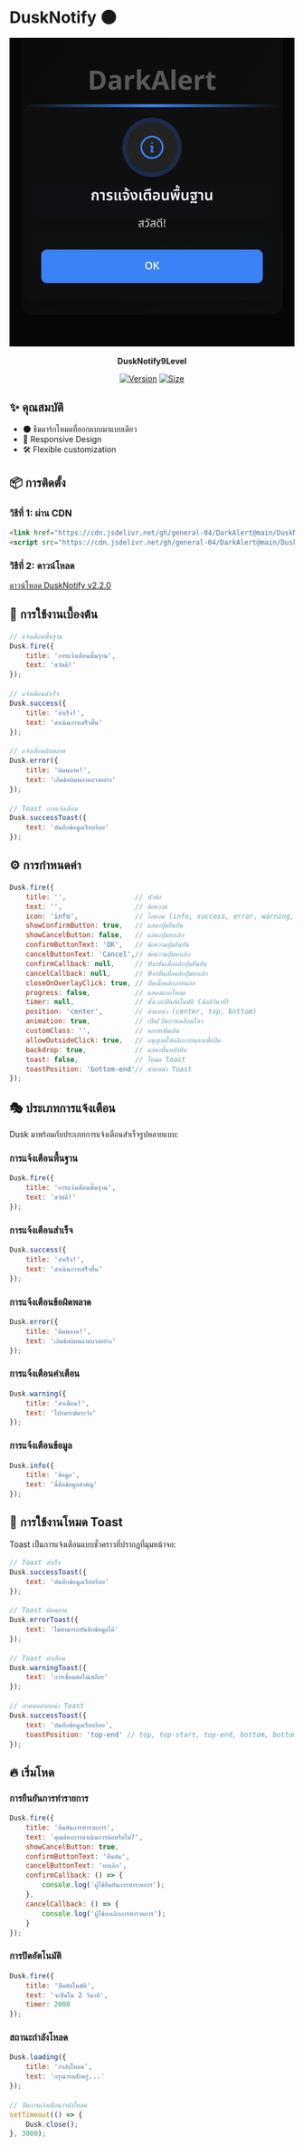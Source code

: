 # DuskNotify 🌑

<div align="center">
  
![DarkAlert Banner](https://raw.githubusercontent.com/general-04/DarkAlert/refs/heads/main/LogoDarkAlertv2.jpg)

**DuskNotify9Level**

[![Version](https://img.shields.io/badge/version-2.0.0-8B5CF6.svg)](https://github.com/general-04/DuskNotify)
[![Size](https://img.shields.io/badge/size-60kb-4F46E5.svg)]()

</div>

## ✨ คุณสมบัติ

- 🌑 ธีมดาร์กโหมดที่ออกแบบมาแบบเดียว
- 📱 Responsive Design
- 🛠️ Flexible customization  

## 📦 การติดตั้ง

### วิธีที่ 1: ผ่าน CDN

```html
<link href="https://cdn.jsdelivr.net/gh/general-04/DarkAlert@main/DuskNotify.min.css" rel="stylesheet">
<script src="https://cdn.jsdelivr.net/gh/general-04/DarkAlert@main/DuskNotify.min.js"></script>
```

### วิธีที่ 2: ดาวน์โหลด

[ดาวน์โหลด DuskNotify v2.2.0](https://github.com/general-04/DuskNotify/)

## 🚀 การใช้งานเบื้องต้น

```javascript
// แจ้งเตือนพื้นฐาน
Dusk.fire({
    title: 'การแจ้งเตือนพื้นฐาน',
    text: 'สวัสดี!'
});

// แจ้งเตือนสำเร็จ
Dusk.success({
    title: 'สำเร็จ!',
    text: 'ดำเนินการเสร็จสิ้น'
});

// แจ้งเตือนผิดพลาด
Dusk.error({
    title: 'ผิดพลาด!',
    text: 'เกิดข้อผิดพลาดบางอย่าง'
});

// Toast การแจ้งเตือน
Dusk.successToast({
    text: 'บันทึกข้อมูลเรียบร้อย'
});
```

## ⚙️ การกำหนดค่า

```javascript
Dusk.fire({
    title: '',                 // หัวข้อ
    text: '',                  // ข้อความ
    icon: 'info',              // ไอคอน (info, success, error, warning, loading)
    showConfirmButton: true,   // แสดงปุ่มยืนยัน
    showCancelButton: false,   // แสดงปุ่มยกเลิก
    confirmButtonText: 'OK',   // ข้อความปุ่มยืนยัน
    cancelButtonText: 'Cancel',// ข้อความปุ่มยกเลิก
    confirmCallback: null,     // ฟังก์ชันเมื่อคลิกปุ่มยืนยัน
    cancelCallback: null,      // ฟังก์ชันเมื่อคลิกปุ่มยกเลิก
    closeOnOverlayClick: true, // ปิดเมื่อคลิกภายนอก
    progress: false,           // แสดงแถบโหลด
    timer: null,               // ตั้งเวลาปิดอัตโนมัติ (มิลลิวินาที)
    position: 'center',        // ตำแหน่ง (center, top, bottom)
    animation: true,           // เปิด/ปิดการเคลื่อนไหว
    customClass: '',           // คลาสเพิ่มเติม
    allowOutsideClick: true,   // อนุญาตให้คลิกภายนอกเพื่อปิด
    backdrop: true,            // แสดงพื้นหลังทึบ
    toast: false,              // โหมด Toast
    toastPosition: 'bottom-end'// ตำแหน่ง Toast
});
```

## 🎭 ประเภทการแจ้งเตือน

Dusk มาพร้อมกับประเภทการแจ้งเตือนสำเร็จรูปหลายแบบ:

### การแจ้งเตือนพื้นฐาน

```javascript
Dusk.fire({
    title: 'การแจ้งเตือนพื้นฐาน',
    text: 'สวัสดี!'
});
```

### การแจ้งเตือนสำเร็จ

```javascript
Dusk.success({
    title: 'สำเร็จ!',
    text: 'ดำเนินการเสร็จสิ้น'
});
```

### การแจ้งเตือนข้อผิดพลาด

```javascript
Dusk.error({
    title: 'ผิดพลาด!',
    text: 'เกิดข้อผิดพลาดบางอย่าง'
});
```

### การแจ้งเตือนคำเตือน

```javascript
Dusk.warning({
    title: 'คำเตือน!',
    text: 'โปรดระมัดระวัง'
});
```

### การแจ้งเตือนข้อมูล

```javascript
Dusk.info({
    title: 'ข้อมูล',
    text: 'นี่คือข้อมูลสำคัญ'
});
```

## 🍞 การใช้งานโหมด Toast

Toast เป็นการแจ้งเตือนแบบชั่วคราวที่ปรากฏที่มุมหน้าจอ:

```javascript
// Toast สำเร็จ
Dusk.successToast({
    text: 'บันทึกข้อมูลเรียบร้อย'
});

// Toast ผิดพลาด
Dusk.errorToast({
    text: 'ไม่สามารถบันทึกข้อมูลได้'
});

// Toast คำเตือน
Dusk.warningToast({
    text: 'การเชื่อมต่อไม่เสถียร'
});

// กำหนดตำแหน่ง Toast
Dusk.successToast({
    text: 'บันทึกข้อมูลเรียบร้อย',
    toastPosition: 'top-end' // top, top-start, top-end, bottom, bottom-start, bottom-end
});
```

## 🔥 เริ่มโหด

### การยืนยันการทำรายการ

```javascript
Dusk.fire({
    title: 'ยืนยันการทำรายการ',
    text: 'คุณต้องการดำเนินการต่อหรือไม่?',
    showCancelButton: true,
    confirmButtonText: 'ยืนยัน',
    cancelButtonText: 'ยกเลิก',
    confirmCallback: () => {
        console.log('ผู้ใช้ยืนยันการทำรายการ');
    },
    cancelCallback: () => {
        console.log('ผู้ใช้ยกเลิกการทำรายการ');
    }
});
```

### การปิดอัตโนมัติ

```javascript
Dusk.fire({
    title: 'ปิดอัตโนมัติ',
    text: 'จะปิดใน 2 วินาที',
    timer: 2000
});
```

### สถานะกำลังโหลด

```javascript
Dusk.loading({
    title: 'กำลังโหลด',
    text: 'กรุณารอสักครู่...'
});

// ปิดการแจ้งเตือนกำลังโหลด
setTimeout(() => {
    Dusk.close();
}, 3000);
```
